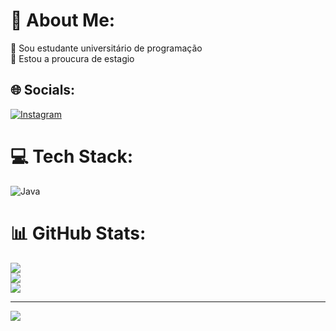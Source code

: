 # 💫 About Me:
🔭  Sou estudante universitário de programação<br>👯 Estou a proucura de estagio 


## 🌐 Socials:
[![Instagram](https://img.shields.io/badge/Instagram-%23E4405F.svg?logo=Instagram&logoColor=white)](https://instagram.com/leo_vsouzza) 

# 💻 Tech Stack:
![Java](https://img.shields.io/badge/java-%23ED8B00.svg?style=flat&logo=openjdk&logoColor=white)
# 📊 GitHub Stats:
![](https://github-readme-stats.vercel.app/api?username=leovsouzza007&theme=tokyonight&hide_border=false&include_all_commits=false&count_private=false)<br/>
![](https://github-readme-streak-stats.herokuapp.com/?user=leovsouzza007&theme=tokyonight&hide_border=false)<br/>
![](https://github-readme-stats.vercel.app/api/top-langs/?username=leovsouzza007&theme=tokyonight&hide_border=false&include_all_commits=false&count_private=false&layout=compact)

---
[![](https://visitcount.itsvg.in/api?id=leovsouzza007&icon=0&color=0)](https://visitcount.itsvg.in)

<!-- Proudly created with GPRM ( https://gprm.itsvg.in ) -->